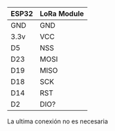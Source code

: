 
| ESP32 | LoRa Module |
| ------| ------------- |
| GND   |  GND  |
| 3.3v  |  VCC  |
| D5    |  NSS  |
| D23   |  MOSI |
| D19   |  MISO |
| D18   |  SCK  |
| D14   |  RST  |
| D2    |  DIO? |

La ultima conexión no es necesaria
